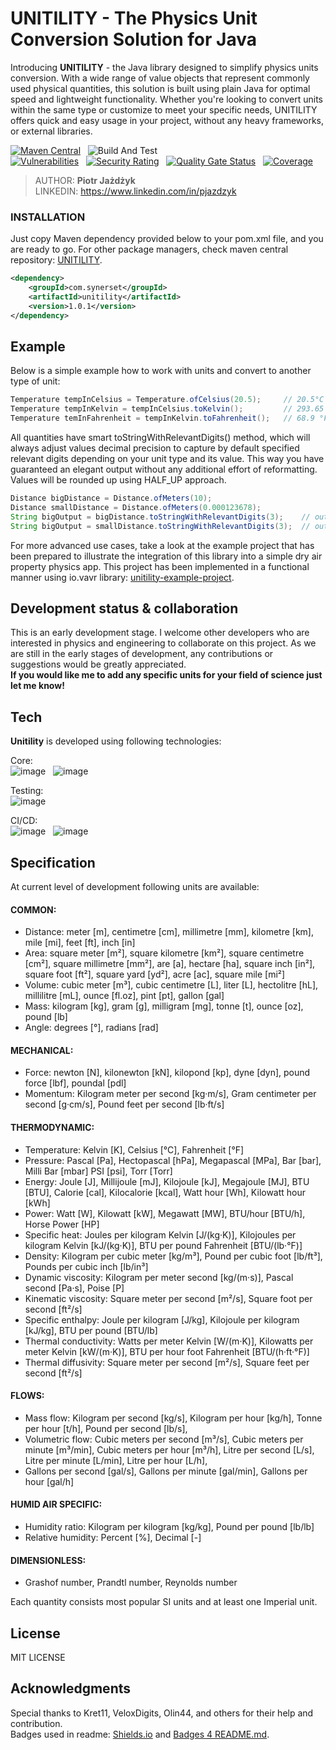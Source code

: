 # UNITILITY - The Physics Unit Conversion Solution for Java

Introducing <strong>UNITILITY</strong> - the Java library designed to simplify physics units conversion. 
With a wide range of value objects that represent commonly used physical quantities, this solution is built using plain Java for optimal speed and lightweight functionality. 
Whether you're looking to convert units within the same type or customize to meet your specific needs, UNITILITY offers quick and easy usage in your project, without any heavy frameworks,
or external libraries.

[![Maven Central](https://maven-badges.herokuapp.com/maven-central/com.synerset/unitility/badge.svg)](https://maven-badges.herokuapp.com/maven-central/com.synerset/unitility) &nbsp;
![Build And Test](https://github.com/pjazdzyk/unitility/actions/workflows/build-test-analyze.yml/badge.svg) <br>
[![Vulnerabilities](https://sonarcloud.io/api/project_badges/measure?project=pjazdzyk_unitility&metric=vulnerabilities)](https://sonarcloud.io/summary/new_code?id=pjazdzyk_unitility) &nbsp;
[![Security Rating](https://sonarcloud.io/api/project_badges/measure?project=pjazdzyk_unitility&metric=security_rating)](https://sonarcloud.io/summary/new_code?id=pjazdzyk_unitility) &nbsp;
[![Quality Gate Status](https://sonarcloud.io/api/project_badges/measure?project=pjazdzyk_unitility&metric=alert_status)](https://sonarcloud.io/summary/new_code?id=pjazdzyk_unitility) &nbsp;
[![Coverage](https://sonarcloud.io/api/project_badges/measure?project=pjazdzyk_unitility&metric=coverage)](https://sonarcloud.io/summary/new_code?id=pjazdzyk_unitility) &nbsp;

> AUTHOR: <b>Piotr Jażdżyk</b> <br>
> LINKEDIN: https://www.linkedin.com/in/pjazdzyk <br>

### INSTALLATION

Just copy Maven dependency provided below to your pom.xml file, and you are ready to go. For other package managers, check maven central repository:
[UNITILITY](https://search.maven.org/artifact/com.synerset/unitility/1.0.0/jar?eh=).

```xml
<dependency>
    <groupId>com.synerset</groupId>
    <artifactId>unitility</artifactId>
    <version>1.0.1</version>
</dependency>
```

## Example
Below is a simple example how to work with units and convert to another type of unit:
```java
Temperature tempInCelsius = Temperature.ofCelsius(20.5);     // 20.5°C
Temperature tempInKelvin = tempInCelsius.toKelvin();         // 293.65 K
Temperature temInFahrenheit = tempInKelvin.toFahrenheit();   // 68.9 °F
```
All quantities have smart toStringWithRelevantDigits() method, which will always adjust values decimal precision to capture by default specified relevant digits depending on your unit type and its value. 
This way you have guaranteed an elegant output without any additional effort of reformatting. Values will be rounded up using HALF_UP approach. 

```java
Distance bigDistance = Distance.ofMeters(10);
Distance smallDistance = Distance.ofMeters(0.000123678);      
String bigOutput = bigDistance.toStringWithRelevantDigits(3);    // outputs: 10.0 m
String bigOutput = smallDistance.toStringWithRelevantDigits(3);  // outputs: 0.00124 m
```

For more advanced use cases, take a look at the example project that has been prepared to illustrate the integration of this library into a simple dry air property physics app. 
This project has been implemented in a functional manner using io.vavr library: [unitility-example-project](https://github.com/pjazdzyk/unitility-example-project).


## Development status & collaboration
This is an early development stage.
I welcome other developers who are interested in physics and engineering to collaborate on this project. 
As we are still in the early stages of development, any contributions or suggestions would be greatly appreciated.<br>
<strong>If you would like me to add any specific units for your field of science just let me know!</strong>

## Tech

<strong>Unitility</strong> is developed using following technologies: <br>

Core: <br>
![image](https://img.shields.io/badge/17-Java-orange?style=for-the-badge) &nbsp;
![image](https://img.shields.io/badge/apache_maven-C71A36?style=for-the-badge&logo=apachemaven&logoColor=white) &nbsp;

Testing:<br>
![image](https://img.shields.io/badge/Junit5-25A162?style=for-the-badge&logo=junit5&logoColor=white) &nbsp;

CI/CD:<br>
![image](https://img.shields.io/badge/GitHub_Actions-2088FF?style=for-the-badge&logo=github-actions&logoColor=white) &nbsp;
![image](https://img.shields.io/badge/Sonar%20cloud-F3702A?style=for-the-badge&logo=sonarcloud&logoColor=white) &nbsp;

## Specification
At current level of development following units are available:

#### COMMON:
* Distance: meter [m], centimetre [cm], millimetre [mm], kilometre [km], mile [mi], feet [ft], inch [in]
* Area: square meter [m²], square kilometre [km²], square centimetre [cm²], square millimetre [mm²], are [a], hectare [ha], square inch [in²], square foot [ft²], square yard [yd²], acre [ac], square mile [mi²]
* Volume: cubic meter [m³], cubic centimetre [L], liter [L], hectolitre [hL], millilitre [mL], ounce [fl.oz], pint [pt], gallon [gal]
* Mass: kilogram [kg], gram [g], milligram [mg], tonne [t], ounce [oz], pound [lb]
* Angle: degrees [°], radians [rad]
#### MECHANICAL:
* Force: newton [N], kilonewton [kN], kilopond [kp], dyne [dyn], pound force [lbf], poundal [pdl]
* Momentum: Kilogram meter per second [kg·m/s], Gram centimeter per second [g·cm/s], Pound feet per second [lb·ft/s]
#### THERMODYNAMIC:
* Temperature: Kelvin [K], Celsius [°C], Fahrenheit [°F]
* Pressure: Pascal [Pa], Hectopascal [hPa], Megapascal [MPa], Bar [bar], Milli Bar [mbar] PSI [psi], Torr [Torr]
* Energy: Joule [J], Millijoule [mJ], Kilojoule [kJ], Megajoule [MJ], BTU [BTU], Calorie [cal], Kilocalorie [kcal], Watt hour [Wh], Kilowatt hour [kWh]
* Power: Watt [W], Kilowatt [kW], Megawatt [MW], BTU/hour [BTU/h], Horse Power [HP]
* Specific heat: Joules per kilogram Kelvin [J/(kg·K)], Kilojoules per kilogram Kelvin [kJ/(kg·K)], BTU per pound Fahrenheit [BTU/(lb·°F)]
* Density: Kilogram per cubic meter [kg/m³], Pound per cubic foot [lb/ft³], Pounds per cubic inch [lb/in³]
* Dynamic viscosity: Kilogram per meter second [kg/(m·s)], Pascal second [Pa·s], Poise [P]
* Kinematic viscosity: Square meter per second [m²/s], Square foot per second [ft²/s]
* Specific enthalpy: Joule per kilogram [J/kg], Kilojoule per kilogram [kJ/kg], BTU per pound [BTU/lb]
* Thermal conductivity: Watts per meter Kelvin [W/(m·K)], Kilowatts per meter Kelvin [kW/(m·K)], BTU per hour foot Fahrenheit [BTU/(h·ft·°F)]
* Thermal diffusivity: Square meter per second [m²/s], Square feet per second [ft²/s]
#### FLOWS:
* Mass flow: Kilogram per second [kg/s], Kilogram per hour [kg/h], Tonne per hour [t/h], Pound per second [lb/s], 
* Volumetric flow: Cubic meters per second [m³/s], Cubic meters per minute [m³/min], Cubic meters per hour [m³/h], Litre per second [L/s], Litre per minute [L/min], Litre per hour [L/h], 
* Gallons per second [gal/s], Gallons per minute [gal/min], Gallons per hour [gal/h]
#### HUMID AIR SPECIFIC:
* Humidity ratio: Kilogram per kilogram [kg/kg], Pound per pound [lb/lb]
* Relative humidity: Percent [%], Decimal [-]
#### DIMENSIONLESS:
* Grashof number, Prandtl number, Reynolds number

Each quantity consists most popular SI units and at least one Imperial unit.

## License
MIT LICENSE<br>

## Acknowledgments
Special thanks to Kret11, VeloxDigits, Olin44, and others for their help and contribution.<br>
Badges used in readme: [Shields.io](https://img.shields.io) and [Badges 4 README.md](https://github.com/alexandresanlim/Badges4-README.md-Profile).